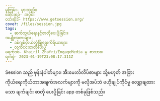 ```yaml
---
မူကြမ်း- မှားသည်။
ခေါင်းစဉ်- အပိုင်း
ဝဘ်ဆိုဒ်- https://www.getsession.org/
cover: /files/session.jpg
tags:
  - ဆက်သွယ်ရေးနှင့်စာတိုပေးပို့ခြင်း။
အမျိုးအစားများ-
  - ဒစ်ဂျစ်တယ်လုံခြုံရေးကိရိယာများ
  - လက်ငင်းစာတိုပေးပို့
ခရက်ဒစ်- Khairil Zhafri/EngageMedia မှ စာသား။
ရက်စွဲ- 2023-01-19T23:08:17.311Z
---
```

Session သည် ဖုန်းနံပါတ်များ၊ အီးမေးလ်လိပ်စာများ သို့မဟုတ် အခြားကိုယ်ရေးကိုယ်တာအချက်အလက်များကို မလိုအပ်ဘဲ ဗဟိုချုပ်ကိုင်မှု လျှော့ချထားသော ချက်ချင်း စာတို ပေးပို့ခြင်း app တစ်ခုဖြစ်သည်။
